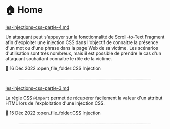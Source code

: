 # 🏠 Home

[les-injections-css-partie-4.md](mon-blog/2022/decembre/les-injections-css-partie-4.md "mention")

Un attaquant peut s'appuyer sur la fonctionnalité de Scroll-to-Text Fragment afin d'exploiter une injection CSS dans l'objectif de connaitre la présence d'un mot ou d'une phrase dans la page Web de sa victime. Les scénarios d'utilisation sont très nombreux, mais il est possible de prendre le cas d'un attaquant souhaitant connaitre le rôle de la victime.

:date: 16 Déc 2022 :open\_file\_folder:CSS Injection

<figure><img src=".gitbook/assets/image (1).png" alt=""><figcaption></figcaption></figure>

[les-injections-css-partie-3.md](mon-blog/2022/decembre/les-injections-css-partie-3.md "mention")

La règle CSS `@import` permet de récupérer facilement la valeur d'un attribut HTML lors de l'exploitation d'une injection CSS.

:date: 15 Déc 2022 :open\_file\_folder:CSS Injection

<figure><img src=".gitbook/assets/image.png" alt=""><figcaption></figcaption></figure>

